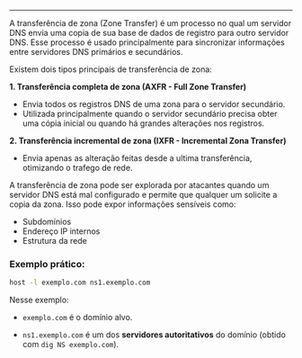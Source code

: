   
---

A transferência de zona (Zone Transfer) é um processo no qual um servidor DNS envia uma copia de sua base de dados de registro para outro servidor DNS. Esse processo é usado principalmente para sincronizar informações entre servidores DNS primários e secundários. 

Existem dois tipos principais de transferência de zona:

**1. Transferência completa de zona (AXFR - Full Zone Transfer)**
- Envia todos os registros DNS de uma zona para o servidor secundário. 
- Utilizada principalmente quando o servidor secundário precisa obter uma cópia inicial ou quando há grandes alterações nos registros.

**2. Transferência incremental de zona (IXFR - Incremental Zona Transfer)**
- Envia apenas as alteração feitas desde a ultima transferência, otimizando o trafego de rede.

A transferência de zona pode ser explorada por atacantes quando um servidor DNS está mal configurado e permite que qualquer um solicite a copia da zona. Isso pode expor informações sensíveis como:
- Subdomínios
- Endereço IP internos
- Estrutura da rede

### Exemplo prático:

```bash
host -l exemplo.com ns1.exemplo.com
```

Nesse exemplo:

- `exemplo.com` é o domínio alvo.

- `ns1.exemplo.com` é um dos **servidores autoritativos** do domínio (obtido com `dig NS exemplo.com`).